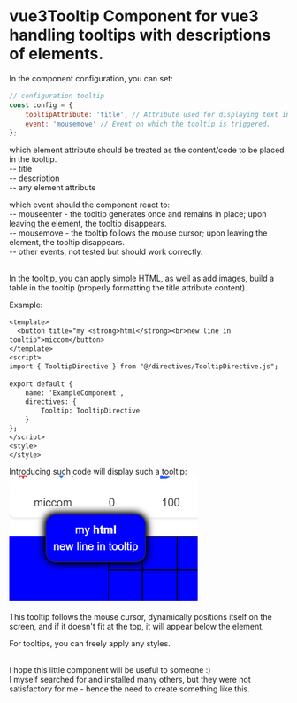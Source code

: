 # vue3Tooltip Component for vue3 handling tooltips with descriptions of elements.

In the component configuration, you can set:<br>
```js
// configuration tooltip
const config = {
    tooltipAttribute: 'title', // Attribute used for displaying text in the tooltip.
    event: 'mousemove' // Event on which the tooltip is triggered.
};
```
which element attribute should be treated as the content/code to be placed in the tooltip.<br>
-- title<br>
-- description<br>
-- any element attribute<br>

which event should the component react to:<br>
-- mouseenter - the tooltip generates once and remains in place; upon leaving the element, the tooltip disappears.<br>
-- mousemove - the tooltip follows the mouse cursor; upon leaving the element, the tooltip disappears.<br>
-- other events, not tested but should work correctly.<br><br>

In the tooltip, you can apply simple HTML, as well as add images, build a table in the tooltip (properly formatting the title attribute content).<br>

Example:<br>

```vue
<template>
  <button title="my <strong>html</strong><br>new line in tooltip">miccom</button>
</template>
<script>
import { TooltipDirective } from "@/directives/TooltipDirective.js";

export default {
    name: 'ExampleComponent',
    directives: {
        Tooltip: TooltipDirective
    }
};
</script>
<style>
</style>
```

Introducing such code will display such a tooltip:<br>
![basic usage](./images/image.png)
<br><br>
This tooltip follows the mouse cursor, dynamically positions itself on the screen, and if it doesn't fit at the top, it will appear below the element.<br>

For tooltips, you can freely apply any styles.<br><br>

I hope this little component will be useful to someone :)<br>
I myself searched for and installed many others, but they were not satisfactory for me - hence the need to create something like this.<br><br>
